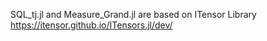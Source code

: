 SQL_tj.jl and Measure_Grand.jl are based on ITensor Library https://itensor.github.io/ITensors.jl/dev/

